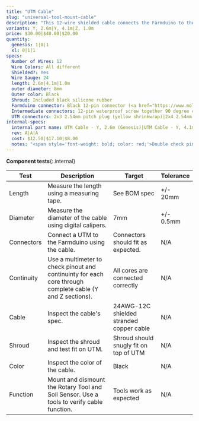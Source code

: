```yaml
---
title: "UTM Cable"
slug: "universal-tool-mount-cable"
description: "This 12-wire shielded cable connects the Farmduino to the UTM. It comes in two pieces, a Y-axis section and a Z-axis section that connect with a 90-degree screw-together waterproof connection at the cross-slide. It provides Ground, 5V, 24V, digital and analog I/O, with a pin mapping that can be configured at the Farmduino to support custom tools. It features connectors on both ends for easy connection to both the UTM and Farmduino, as well as a rubber shroud to protect the inside of the UTM from the elements."
variants: Y, 2.6m|Y, 4.1m|Z, 1.0m
price: $30.00|$40.00|$20.00
quantity:
  genesis: 1|0|1
  xl: 0|1|1
specs:
  Number of Wires: 12
  Wire Colors: All different
  Shielded?: Yes
  Wire Gauge: 24
  length: 2.6m|4.1m|1.0m
  outer diameter: 8mm
  Outer color: Black
  Shroud: Included black silicone rubber
  Farmduino connector: Black 12-pin connector (<a href="https://www.molex.com/molex/products/part-detail/crimp_housings/0430251200">Molex Part 430251200</a>)
  Intermediate connectors: 12-pin waterproof screw together 90 degree connectors. (female connector on the Y-Axis sections, male connector on the Z-Axis section)
  UTM connectors: 2x3 2.54mm pitch plug (yellow shrinkwrap)|2x4 2.54mm pitch plug (black shrinkwrap)
internal-specs:
  internal part name: UTM Cable - Y, 2.6m (Genesis)|UTM Cable - Y, 4.1m (Genesis XL)|UTM Cable - Z, 1.0m (Genesis and Genesis XL)
  rev: A|A|A
  cost: $12.50|$17.10|$8.00
  notes: "<span style='font-weight: bold; color: red;'>Double check pin mapping</span>"
---
```


**Component tests**{:.internal}

|Test         |Description  |Target       |Tolerance    |
|-------------|-------------|-------------|-------------|
|Length       |Measure the length using a measuring tape.|See BOM spec|+/- 20mm
|Diameter     |Measure the diameter of the cable using digital calipers.|7mm|+/- 0.5mm
|Connectors   |Connect a UTM to the Farmduino using the cable.|Connectors should fit as expected.|N/A
|Continuity   |Use a multimeter to check pinout and continuinty for each core through complete cable (Y and Z sections).|All cores are connected correctly|N/A
|Cable        |Inspect the cable's spec.|24AWG-12C shielded stranded copper cable|N/A
|Shroud       |Inspect the shroud and test fit on UTM.|Shroud should snugly fit on top of UTM|N/A
|Color        |Inspect the color of the cable.|Black|N/A
|Function     |Mount and dismount the Rotary Tool and Soil Sensor. Use a tools to verify cable function.|Tools work as expected|N/A
